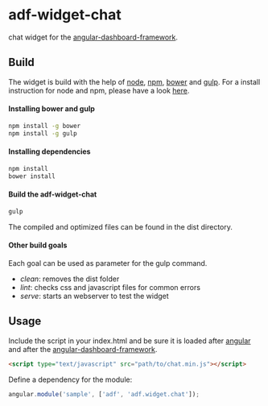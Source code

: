 # adf-widget-chat

chat widget for the [angular-dashboard-framework](https://github.com/sdorra/angular-dashboard-framework).

## Build

The widget is build with the help of [node](https://nodejs.org/), [npm](https://www.npmjs.com/), [bower](http://bower.io/) and [gulp](http://gulpjs.com/). For a install instruction for node and npm, please have a look [here](https://docs.npmjs.com/getting-started/installing-node).

#### Installing bower and gulp

```bash
npm install -g bower
npm install -g gulp
```

#### Installing dependencies

```bash
npm install
bower install
```

#### Build the adf-widget-chat

```bash
gulp
```

The compiled and optimized files can be found in the dist directory.

#### Other build goals

Each goal can be used as parameter for the gulp command.

* *clean*: removes the dist folder
* *lint*: checks css and javascript files for common errors
* *serve*: starts an webserver to test the widget

## Usage

Include the script in your index.html and be sure it is loaded after [angular](https://angularjs.org/) and after the [angular-dashboard-framework](https://github.com/sdorra/angular-dashboard-framework).

```html
<script type="text/javascript" src="path/to/chat.min.js"></script>
```

Define a dependency for the module:

```javascript
angular.module('sample', ['adf', 'adf.widget.chat']);
```
